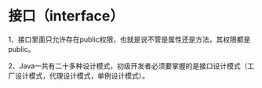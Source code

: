 # 接口（interface） #

1、接口里面只允许存在public权限，也就是说不管是属性还是方法，其权限都是public。

2、Java一共有二十多种设计模式，初级开发者必须要掌握的是接口设计模式（工厂设计模式，代理设计模式，单例设计模式）。